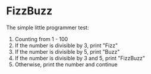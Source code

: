 FizzBuzz
========

The simple little programmer test:
<ol>
    <li>Counting from 1 - 100</li>
    <li>If the number is divisible by 3, print "Fizz"</li>
    <li>If the number is divisible by 5, print "Buzz"</li>
    <li>If the number is divisible by 3 and 5, print "FizzBuzz"</li>
    <li>Otherwise, print the number and continue</li>
</ol>    